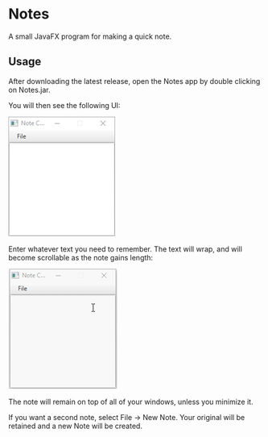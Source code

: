 # Notes
A small JavaFX program for making a quick note. 

## Usage

After downloading the latest release, open the Notes app by double clicking on Notes.jar.

You will then see the following UI:

![](images/UI.PNG)

Enter whatever text you need to remember. The text will wrap, and will become scrollable as the note gains length:

![](images/Example.gif)

The note will remain on top of all of your windows, unless you minimize it.

If you want a second note, select File -> New Note. Your original will be retained and a new Note will be created.
